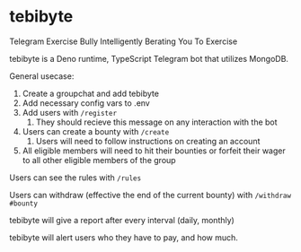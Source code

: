 # tebibyte

Telegram Exercise Bully Intelligently Berating You To Exercise

tebibyte is a Deno runtime, TypeScript Telegram bot that utilizes MongoDB.

General usecase:

1. Create a groupchat and add tebibyte
2. Add necessary config vars to .env
3. Add users with `/register`
   1. They should recieve this message on any interaction with the bot
4. Users can create a bounty with `/create`
   1. Users will need to follow instructions on creating an account
5. All eligible members will need to hit their bounties or forfeit their wager
   to all other eligible members of the group

Users can see the rules with `/rules`

Users can withdraw (effective the end of the current bounty) with
`/withdraw #bounty`

tebibyte will give a report after every interval (daily, monthly)

tebibyte will alert users who they have to pay, and how much.
